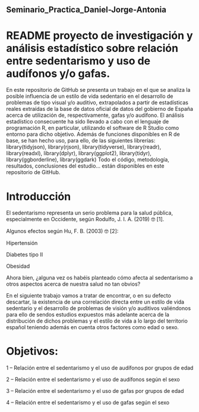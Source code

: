 ## Seminario_Practica_Daniel-Jorge-Antonia
# README proyecto de investigación y análisis estadístico sobre relación entre sedentarismo y uso de audífonos y/o gafas.

En este repositorio de GitHub se presenta un trabajo en el que se analiza la posible influencia de un estilo de vida sedentario en el desarrollo de problemas de tipo visual y/o auditivo, extrapolados a partir de estadísticas reales extraídas de la base de datos oficial de datos del gobierno de España acerca de utilización de, respectivamente, gafas y/o audífono. El análisis estadístico consecuente ha sido llevado a cabo con el lenguaje de programación R, en particular, utilizando el software de R Studio como entorno para dicho objetivo. Además de funciones disponibles en R de base, se han hecho uso, para ello, de las siguientes librerías:
library(tidyjson),
library(rjson),
library(tidyverse),
library(readr),
library(readxl),
library(dplyr),
library(ggplot2),
library(tidyr),
library(ggborderline),
library(ggdark)
Todo el código, metodología, resultados, conclusiones del estudio... están disponibles en este repositorio de GitHub.

# Introducción 

El sedentarismo representa un serio problema para la salud pública, especialmente en Occidente, según Rodulfo, J. I. A. (2019) 🤓 [1]. 

Algunos efectos según Hu, F. B. (2003) 🤓 [2]: 

Hipertensión 

Diabetes tipo II 

Obesidad 

Ahora bien, ¿alguna vez os habéis planteado cómo afecta al sedentarismo a otros aspectos acerca de nuestra salud no tan obvios? 

En el siguiente trabajo vamos a tratar de encontrar, o en su defecto descartar, la existencia de una correlación directa entre un estilo de vida sedentario y el desarrollo de problemas de visión y/o auditivos valiéndonos para ello de sendos estudios expuestos más adelante acerca de la distribución de dichos problemas y el estilo de vida a lo largo del territorio español teniendo además en cuenta otros factores como edad o sexo. 


# Objetivos: 

1 – Relación entre el sedentarismo y el uso de audífonos por grupos de edad 

2 – Relación entre el sedentarismo y el uso de audífonos según el sexo 

3 – Relación entre el sedentarismo y el uso de gafas por grupos de edad 

4 – Relación entre el sedentarismo y el uso de gafas según el sexo 
